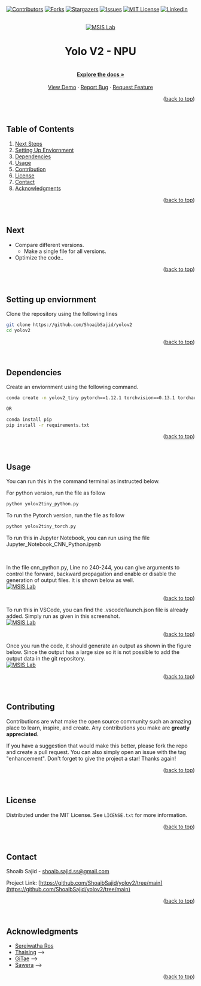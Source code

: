 <a name="readme-top"></a>
[![Contributors][contributors-shield]][contributors-url]
[![Forks][forks-shield]][forks-url]
[![Stargazers][stars-shield]][stars-url]
[![Issues][issues-shield]][issues-url]
[![MIT License][license-shield]][license-url]
[![LinkedIn][linkedin-shield]][linkedin-url]



<!-- PROJECT LOGO -->
<br />
<div align="center">
  <a href="https://github.com/ShoaibSajid/yolov2">
    <img src="readme_src/logo.jpg" alt="MSIS Lab" >
  </a>

<h1 align="center">Yolo V2 - NPU
</h2>

  <p align="center">
    <br />
    <a href="https://github.com/ShoaibSajid/yolov2/tree/main"><strong>Explore the docs »</strong></a>
    <br />
    <br />
    <a href="https://github.com/ShoaibSajid/yolov2/tree/main">View Demo</a>
    ·
    <a href="https://github.com/ShoaibSajid/yolov2/issues">Report Bug</a>
    ·
    <a href="https://github.com/ShoaibSajid/yolov2/issues">Request Feature</a>
  </p>
</div>
<p align="right">(<a href="#readme-top">back to top</a>)</p>


 



<!-- TABLE OF CONTENTS -->
## Table of Contents
  <ol>
    <li><a href="#Next">Next Steps</a></li>
    <li><a href="#Enviornment">Setting Up Enviornment</a></li>
    <li><a href="#Dependencies">Dependencies</a></li>
    <li><a href="#Usage">Usage</a></li>
    <li><a href="#contributing">Contribution</a></li>
    <li><a href="#license">License</a></li>
    <li><a href="#contact">Contact</a></li>
    <li><a href="#acknowledgments">Acknowledgments</a></li>
  </ol>
</details>
<p align="right">(<a href="#readme-top">back to top</a>)</p>


 



<!--  Next -->
## Next
<!-- - Compare different versions -->
- Compare different versions.
  - Make a single file for all versions.
- Optimize the code..
<!-- - Optimize the code  -->

<p align="right">(<a href="#readme-top">back to top</a>)</p>



 



<!-- Enviornment -->
## Setting up enviornment

Clone the repository using the following lines
```bash
git clone https://github.com/ShoaibSajid/yolov2
cd yolov2
```

<p align="right">(<a href="#readme-top">back to top</a>)</p>



 



<!-- Dependencies -->
## Dependencies
Create an enviornment using the following command.


```bash
conda create -n yolov2_tiny pytorch==1.12.1 torchvision==0.13.1 torchaudio==0.12.1 cudatoolkit=10.2 -c pytorch

OR

conda install pip
pip install -r requirements.txt
```

<p align="right">(<a href="#readme-top">back to top</a>)</p>



 



<!-- Usage -->
## Usage
You can run this in the command terminal as instructed below.

For python version, run the file as follow
```bash
python yolov2tiny_python.py
```

To run the Pytorch version, run the file as follow
```bash
python yolov2tiny_torch.py
```

To run this in Jupyter Notebook, you can run using the file Jupyter_Notebook_CNN_Python.ipynb

 

In the file cnn_python.py, Line no 240-244, you can give arguments to control the forward, backward propagation and enable or disable the generation of output files.
It is shown below as well.
<br />
  <a href="https://github.com/ShoaibSajid/yolov2/tree/main">
    <img src="readme_src/args.png" alt="MSIS Lab" >
  </a>

<p align="right">(<a href="#readme-top">back to top</a>)</p>



To run this in VSCode, you can find the .vscode/launch.json file is already added. Simply run as given in this screenshot.
<br />
  <a href="https://github.com/ShoaibSajid/yolov2/tree/main">
    <img src="readme_src/Running_VSCode.png" alt="MSIS Lab" >
  </a>

<p align="right">(<a href="#readme-top">back to top</a>)</p>




Once you run the code, it should generate an output as shown in the figure below.
Since the output has a large size so it is not possible to add the output data in the git repository.
<br />
  <a href="https://github.com/ShoaibSajid/yolov2/tree/main">
    <img src="readme_src/Outputs.png" alt="MSIS Lab" >
  </a>

<p align="right">(<a href="#readme-top">back to top</a>)</p>

 



<!-- CONTRIBUTING -->
## Contributing

Contributions are what make the open source community such an amazing place to learn, inspire, and create. Any contributions you make are **greatly appreciated**.

If you have a suggestion that would make this better, please fork the repo and create a pull request. You can also simply open an issue with the tag "enhancement".
Don't forget to give the project a star! Thanks again!

<p align="right">(<a href="#readme-top">back to top</a>)</p>


 



<!-- LICENSE -->
## License

Distributed under the MIT License. See `LICENSE.txt` for more information.

<p align="right">(<a href="#readme-top">back to top</a>)</p>


 



<!-- CONTACT -->
## Contact

Shoaib Sajid - shoaib.sajid.ss@gmail.com

Project Link: [https://github.com/ShoaibSajid/yolov2/tree/main](https://github.com/ShoaibSajid/yolov2/tree/main)

<p align="right">(<a href="#readme-top">back to top</a>)</p>


 



<!-- ACKNOWLEDGMENTS -->
## Acknowledgments

* [Sereiwatha Ros](https://github.com/Nayuki-Sunder)
* [Thaising]() -->
* [GiTae]() -->
* [Sawera]() -->

<p align="right">(<a href="#readme-top">back to top</a>)</p>


















<!-- MARKDOWN LINKS & IMAGES -->
<!-- https://www.markdownguide.org/basic-syntax/#reference-style-links -->
[contributors-shield]: https://img.shields.io/github/contributors/ShoaibSajid/Python_CNN.svg?style=for-the-badge
[contributors-url]: https://github.com/ShoaibSajid/yolov2/graphs/contributors
[forks-shield]: https://img.shields.io/github/forks/ShoaibSajid/Python_CNN.svg?style=for-the-badge
[forks-url]: https://github.com/ShoaibSajid/yolov2/network/members
[stars-shield]: https://img.shields.io/github/stars/ShoaibSajid/Python_CNN.svg?style=for-the-badge
[stars-url]: https://github.com/ShoaibSajid/yolov2/stargazers
[issues-shield]: https://img.shields.io/github/issues/ShoaibSajid/Python_CNN.svg?style=for-the-badge
[issues-url]: https://github.com/ShoaibSajid/yolov2/issues
[license-shield]: https://img.shields.io/github/license/ShoaibSajid/Python_CNN.svg?style=for-the-badge
[license-url]: https://github.com/ShoaibSajid/yolov2/blob/Yolo/LICENSE
[linkedin-shield]: https://img.shields.io/badge/-LinkedIn-black.svg?style=for-the-badge&logo=linkedin&colorB=555
[linkedin-url]: https://www.linkedin.com/in/shoaibsajid/
